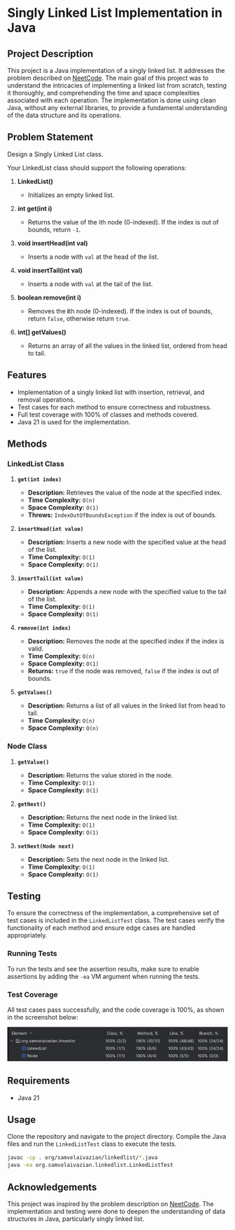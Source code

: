 # Singly Linked List Implementation in Java

## Project Description

This project is a Java implementation of a singly linked list. 
It addresses the problem described on [NeetCode](https://neetcode.io/problems/singlyLinkedList). 
The main goal of this project was to understand the intricacies of implementing a linked list from scratch, 
testing it thoroughly, and comprehending the time and space complexities associated with each operation. 
The implementation is done using clean Java, without any external libraries, to provide a fundamental understanding 
of the data structure and its operations.

## Problem Statement

Design a Singly Linked List class.

Your LinkedList class should support the following operations:

1. **LinkedList()**
   - Initializes an empty linked list.

2. **int get(int i)**
   - Returns the value of the ith node (0-indexed). If the index is out of bounds, return `-1`.

3. **void insertHead(int val)**
   - Inserts a node with `val` at the head of the list.

4. **void insertTail(int val)**
   - Inserts a node with `val` at the tail of the list.

5. **boolean remove(int i)**
   - Removes the **i**th node (0-indexed). If the index is out of bounds, return `false`, otherwise return `true`.

6. **int[] getValues()**
   - Returns an array of all the values in the linked list, ordered from head to tail.

## Features

- Implementation of a singly linked list with insertion, retrieval, and removal operations.
- Test cases for each method to ensure correctness and robustness.
- Full test coverage with 100% of classes and methods covered.
- Java 21 is used for the implementation.

## Methods

### LinkedList Class

1. **`get(int index)`**
    - **Description:** Retrieves the value of the node at the specified index.
    - **Time Complexity:** `O(n)`
    - **Space Complexity:** `O(1)`
    - **Throws:** `IndexOutOfBoundsException` if the index is out of bounds.

2. **`insertHead(int value)`**
    - **Description:** Inserts a new node with the specified value at the head of the list.
    - **Time Complexity:** `O(1)`
    - **Space Complexity:** `O(1)`

3. **`insertTail(int value)`**
    - **Description:** Appends a new node with the specified value to the tail of the list.
    - **Time Complexity:** `O(1)`
    - **Space Complexity:** `O(1)`

4. **`remove(int index)`**
    - **Description:** Removes the node at the specified index if the index is valid.
    - **Time Complexity:** `O(n)`
    - **Space Complexity:** `O(1)`
    - **Returns:** `true` if the node was removed, `false` if the index is out of bounds.

5. **`getValues()`**
    - **Description:** Returns a list of all values in the linked list from head to tail.
    - **Time Complexity:** `O(n)`
    - **Space Complexity:** `O(n)`

### Node Class

1. **`getValue()`**
    - **Description:** Returns the value stored in the node.
    - **Time Complexity:** `O(1)`
    - **Space Complexity:** `O(1)`

2. **`getNext()`**
    - **Description:** Returns the next node in the linked list.
    - **Time Complexity:** `O(1)`
    - **Space Complexity:** `O(1)`

3. **`setNext(Node next)`**
    - **Description:** Sets the next node in the linked list.
    - **Time Complexity:** `O(1)`
    - **Space Complexity:** `O(1)`

## Testing

To ensure the correctness of the implementation, 
a comprehensive set of test cases is included in the `LinkedListTest` class. 
The test cases verify the functionality of each method and ensure edge cases are handled appropriately.

### Running Tests

To run the tests and see the assertion results, 
make sure to enable assertions by adding the `-ea` VM argument when running the tests.

### Test Coverage

All test cases pass successfully, and the code coverage is 100%, as shown in the screenshot below:

![test_cases_coverage.png](assets/test_cases_coverage.png)

## Requirements

- Java 21

## Usage

Clone the repository and navigate to the project directory. 
Compile the Java files and run the `LinkedListTest` class to execute the tests.

```bash
javac -cp . org/samvelaivazian/linkedlist/*.java
java -ea org.samvelaivazian.linkedlist.LinkedListTest
```

## Acknowledgements
This project was inspired by the problem description on [NeetCode](https://neetcode.io/). 
The implementation and testing were done to deepen the understanding of data structures in Java, 
particularly singly linked list.
